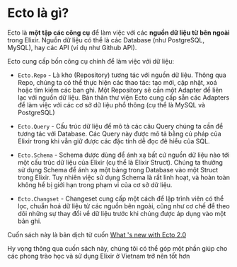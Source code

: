 # Ecto là gì?

Ecto là **một tập các công cụ** để làm việc với các **nguồn dữ liệu từ bên ngoài** trong Elixir. Nguồn dữ liệu có thể là các Database \(như PostgreSQL, MySQL\), hay các API \(ví dụ như Github API\).

Ecto cung cấp bốn công cụ chính để làm việc với dữ liệu:

* `Ecto.Repo` - Là kho \(Repository\) tương tác với nguồn dữ liệu. Thông qua Repo, chúng ta có thể thực hiện các thao tác: tạo mới, cập nhật, xoá hoặc tìm kiếm các ban ghi. Một Repository sẽ cần một Adapter để liên lạc với nguồn dữ liệu. Bản thân thư viện Ecto cung cấp sẵn các Adapters để làm việc với các cơ sở dữ liệu phổ thông \(cụ thể là MySQL và PostgreSQL\)

* `Ecto.Query` - Cấu trúc dữ liệu để mô tả các câu Query chúng ta cần để tương tác với Database. Các Query này được mô tả bằng cú pháp của Elixir trong khi vẫn giữ được các đặc tính dễ đọc đê hiểu của SQL.

* `Ecto.Schema` - Schema được dùng để ánh xạ bất cứ nguồn dữ liệu nào tới một cấu trúc dữ liệu của Elixir \(cụ thể là Elixir Struct\). Chúng ta thường sử dụng Schema để ánh xạ một bảng trong Database vào một Struct trong Elixir. Tuy nhiên việc sử dụng Schema là rất linh hoạt, và hoàn toàn không hề bị giới hạn trong phạm vi của cơ sở dữ liệu.

* `Ecto.Changset` - Changeset cung cấp một cách để lập trình viên có thể lọc, chuẩn hoá dữ liệu từ các nguồn bên ngoài, cũng như cơ chế để theo dõi những sự thay đổi về dữ liệu trước khi chúng được áp dụng vào một bản ghi.

Cuốn sách này là bản dịch từ cuốn [What 's new with Ecto 2.0](http://blog.plataformatec.com.br/wp-content/uploads/2016/11/whats-new-in-ecto-2-0.pdf) 

Hy vọng thông qua cuốn sách này, chúng tôi có thể góp một phần giúp cho các phong trào học và sử dụng Elixir ở Vietnam trở nên tốt hơn




